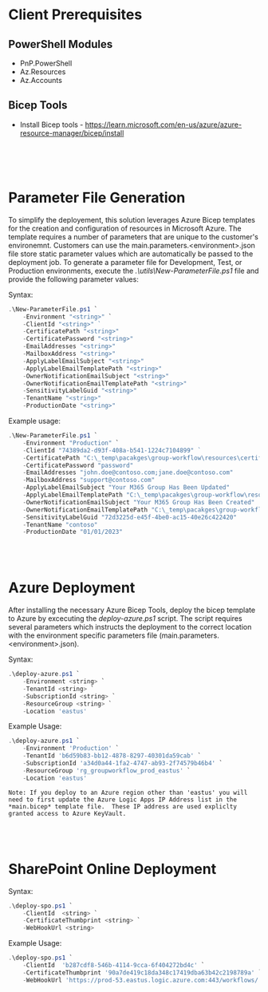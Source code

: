 ﻿# Client Prerequisites

## PowerShell Modules

 - PnP.PowerShell
 - Az.Resources
 - Az.Accounts

## Bicep Tools

 - Install Bicep tools - https://learn.microsoft.com/en-us/azure/azure-resource-manager/bicep/install


<br>
<br>
<br>

# Parameter File Generation
To simplify the deployement, this solution leverages Azure Bicep templates for the creation and configuration of resources in Microsoft Azure.  The template requires a number of parameters that are unique to the customer's environemnt.  Customers can use the main.parameters.\<environment>.json  file store static parameter values which are automatically be passed to the deployment job. To generate a parameter file for Development, Test, or Production environments, execute the *.\utils\New-ParameterFile.ps1* file and provide the following parameter values:

Syntax:
```PowerShell
.\New-ParameterFile.ps1 `
    -Environment "<string>" `
    -ClientId "<string>" ` 
    -CertificatePath "<string>"
    -CertificatePassword "<string>"
    -EmailAddresses "<string>"
    -MailboxAddress "<string>"
    -ApplyLabelEmailSubject "<string>"
    -ApplyLabelEmailTemplatePath "<string>"
    -OwnerNotificationEmailSubject "<string>"
    -OwnerNotificationEmailTemplatePath "<string>"
    -SensitivityLabelGuid "<string>"
    -TenantName "<string>"
    -ProductionDate "<string>"
```

Example usage:
```PowerShell
.\New-ParameterFile.ps1 `
    -Environment "Production" `
    -ClientId "74389da2-d93f-408a-b541-1224c7104899" ` 
    -CertificatePath "C:\_temp\pacakges\group-workflow\resources\certificate.pfx"
    -CertificatePassword "password"
    -EmailAddresses "john.doe@contoso.com;jane.doe@contoso.com"
    -MailboxAddress "support@contoso.com"
    -ApplyLabelEmailSubject "Your M365 Group Has Been Updated"
    -ApplyLabelEmailTemplatePath "C:\_temp\pacakges\group-workflow\resources\applylabel-template.html"
    -OwnerNotificationEmailSubject "Your M365 Group Has Been Created"
    -OwnerNotificationEmailTemplatePath "C:\_temp\pacakges\group-workflow\resources\ownernotification-template.html"
    -SensitivityLabelGuid "72d3225d-e45f-4be0-ac15-40e26c422420"
    -TenantName "contoso"
    -ProductionDate "01/01/2023"
```

<br>
<br>


# Azure Deployment

After installing the necessary Azure Bicep Tools, deploy the bicep template to Azure by excecuting the *deploy-azure.ps1* script.  The script requires several parameters which instructs the deployment to the correct location with the environment specific parameters file (main.parameters.\<environment>.json).   

Syntax:
```PowerShell
.\deploy-azure.ps1 `
    -Environment <string> `
    -TenantId <string> `
    -SubscriptionId <string> `
    -ResourceGroup <string> `
    -Location 'eastus'
```
Example Usage:
```PowerShell
.\deploy-azure.ps1 `
    -Environment 'Production' `
    -TenantId 'b6d59b83-bb12-4878-8297-40301da59cab' `
    -SubscriptionId 'a34d0a44-1fa2-4747-ab93-2f74579b46b4' `
    -ResourceGroup 'rg_groupworkflow_prod_eastus' `
    -Location 'eastus'
```
```
Note: If you deploy to an Azure region other than 'eastus' you will need to first update the Azure Logic Apps IP Address list in the *main.bicep* template file.  These IP address are used expliclty granted access to Azure KeyVault.
```
<br>
<br>

# SharePoint Online Deployment

Syntax:
```PowerShell
.\deploy-spo.ps1 `
    -ClientId  <string> `
    -CertificateThumbprint <string> `
    -WebHookUrl <string> 
```
Example Usage:
```PowerShell
.\deploy-spo.ps1 `
    -ClientId  'b287cdf8-546b-4114-9cca-6f404272bd4c' `
    -CertificateThumbprint '90a7de419c18da348c17419dba63b42c2198789a' `
    -WebHookUrl 'https://prod-53.eastus.logic.azure.com:443/workflows/...'
```

